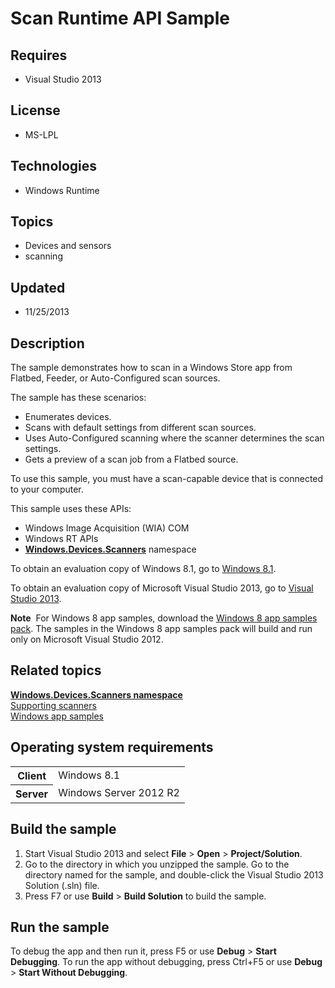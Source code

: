 # Scan Runtime API Sample
## Requires
- Visual Studio 2013
## License
- MS-LPL
## Technologies
- Windows Runtime
## Topics
- Devices and sensors
- scanning
## Updated
- 11/25/2013
## Description

<div id="mainSection">
<p>The sample demonstrates how to scan in a Windows Store app from Flatbed, Feeder, or Auto-Configured scan sources.
</p>
<p>The sample has these scenarios: </p>
<ul>
<li>Enumerates devices. </li><li>Scans with default settings from different scan sources. </li><li>Uses Auto-Configured scanning where the scanner determines the scan settings.
</li><li>Gets a preview of a scan job from a Flatbed source. </li></ul>
<p>To use this sample, you must have a scan-capable device that is connected to your computer.
</p>
<p>This sample uses these APIs: </p>
<ul>
<li>Windows Image Acquisition (WIA) COM </li><li>Windows&nbsp;RT APIs </li><li><a href="http://msdn.microsoft.com/library/windows/apps/dn264250"><b>Windows.Devices.Scanners</b></a> namespace
</li></ul>
<p>To obtain an evaluation copy of Windows&nbsp;8.1, go to <a href="http://go.microsoft.com/fwlink/p/?linkid=301696">
Windows&nbsp;8.1</a>. </p>
<p>To obtain an evaluation copy of Microsoft Visual Studio&nbsp;2013, go to <a href="http://go.microsoft.com/fwlink/p/?linkid=301697">
Visual Studio&nbsp;2013</a>. </p>
<p></p>
<p class="note"><b>Note</b>&nbsp;&nbsp;For Windows&nbsp;8 app samples, download the <a href="http://go.microsoft.com/fwlink/p/?LinkId=301698">
Windows&nbsp;8 app samples pack</a>. The samples in the Windows&nbsp;8 app samples pack will build and run only on Microsoft Visual Studio&nbsp;2012.</p>
<p></p>
<h2><a id="related_topics"></a>Related topics</h2>
<dl><dt><a href="http://msdn.microsoft.com/library/windows/apps/dn264250"><b>Windows.Devices.Scanners namespace</b></a>
</dt><dt><a href="http://msdn.microsoft.com/library/windows/apps/dn263124">Supporting scanners</a>
</dt><dt><a href="http://go.microsoft.com/fwlink/p/?LinkID=227694">Windows app samples</a>
</dt></dl>
<h2>Operating system requirements</h2>
<table>
<tbody>
<tr>
<th>Client</th>
<td><dt>Windows&nbsp;8.1 </dt></td>
</tr>
<tr>
<th>Server</th>
<td><dt>Windows Server&nbsp;2012&nbsp;R2 </dt></td>
</tr>
</tbody>
</table>
<h2>Build the sample</h2>
<p></p>
<ol>
<li>Start Visual Studio&nbsp;2013 and select <b>File</b> &gt; <b>Open</b> &gt; <b>Project/Solution</b>.
</li><li>Go to the directory in which you unzipped the sample. Go to the directory named for the sample, and double-click the Visual Studio&nbsp;2013 Solution (.sln) file.
</li><li>Press F7 or use <b>Build</b> &gt; <b>Build Solution</b> to build the sample. </li></ol>
<p></p>
<h2>Run the sample</h2>
<p>To debug the app and then run it, press F5 or use <b>Debug</b> &gt; <b>Start Debugging</b>. To run the app without debugging, press Ctrl&#43;F5 or use
<b>Debug</b> &gt; <b>Start Without Debugging</b>. </p>
</div>
